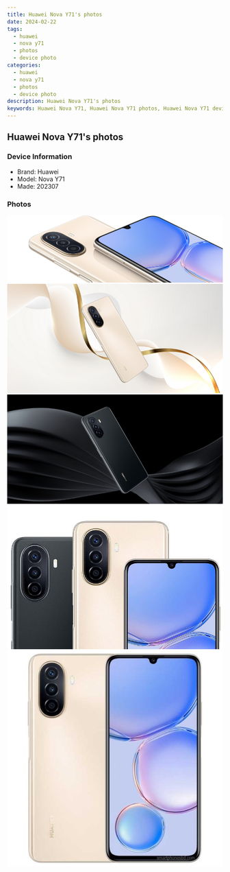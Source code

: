 ```yaml
---
title: Huawei Nova Y71's photos
date: 2024-02-22
tags: 
  - huawei
  - nova y71
  - photos
  - device photo
categories: 
  - huawei
  - nova y71
  - photos
  - device photo
description: Huawei Nova Y71's photos
keywords: Huawei Nova Y71, Huawei Nova Y71 photos, Huawei Nova Y71 device photo
---
```


## Huawei Nova Y71's photos

### Device Information

- Brand: Huawei
- Model: Nova Y71
- Made: 202307

### Photos

![/images/best-assets/devices/huawei/huawei-nova-y71/1.jpg](/images/best-assets/devices/huawei/huawei-nova-y71/1.jpg)
![/images/best-assets/devices/huawei/huawei-nova-y71/2.jpg](/images/best-assets/devices/huawei/huawei-nova-y71/2.jpg)
![/images/best-assets/devices/huawei/huawei-nova-y71/3.jpg](/images/best-assets/devices/huawei/huawei-nova-y71/3.jpg)
![/images/best-assets/devices/huawei/huawei-nova-y71/4.jpg](/images/best-assets/devices/huawei/huawei-nova-y71/4.jpg)
![/images/best-assets/devices/huawei/huawei-nova-y71/5.jpg](/images/best-assets/devices/huawei/huawei-nova-y71/5.jpg)
